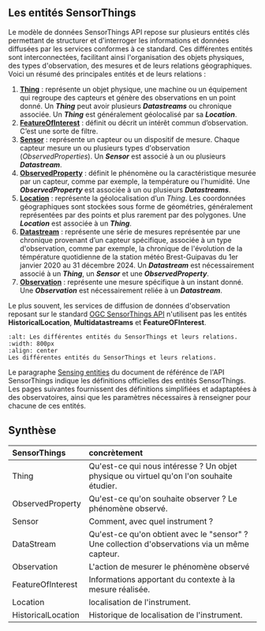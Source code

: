 ## Les entités SensorThings

Le modèle de données SensorThings API repose sur plusieurs entités clés permettant de structurer et d'interroger les informations et données diffusées par les services conformes à ce standard. Ces différentes entités sont interconnectées, facilitant ainsi l'organisation des objets physiques, des types d'observation, des mesures et de leurs relations géographiques.
Voici un résumé des principales entités et de leurs relations :

1. **[Thing](https://geosas.fr/sofair-book/page/chap-sensorthings/things.html)** : représente un objet physique, une machine ou un équipement qui regroupe des capteurs et génère des observations en un point donné. Un **_Thing_** peut avoir plusieurs **_Datastreams_** ou chronique associée. Un **_Thing_** est généralement géolocalisé par sa **_Location_**.
2. **[FeatureOfInterest](https://geosas.fr/sofair-book/page/chap-sensorthings/featureofinterest.html)** : définit ou décrit un intérêt commun d’observation. C’est une sorte de filtre.
3. **[Sensor](https://geosas.fr/sofair-book/page/chap-sensorthings/sensors.html)** : représente un capteur ou un dispositif de mesure. Chaque capteur mesure un ou plusieurs types d'observation (_ObservedProperties_). Un **_Sensor_** est associé à un ou plusieurs **_Datastream_**.
4. **[ObservedProperty](https://geosas.fr/sofair-book/page/chap-sensorthings/observedproperties.html)** : définit le phénomène ou la caractéristique mesurée par un capteur, comme par exemple, la température ou l'humidité. Une **_ObservedProperty_** est associée à un ou plusieurs **_Datastreams_**.
5. **[Location](https://geosas.fr/sofair-book/page/chap-sensorthings/location.html)** : représente la géolocalisation d’un _Thing_. Les coordonnées géographiques sont stockées sous forme de géométries, généralement représentées par des points et plus rarement par des polygones. Une **_Location_** est associée à un **_Thing_**.
6. **[Datastream](https://geosas.fr/sofair-book/page/chap-sensorthings/datastream.html)** : représente une série de mesures représentée par une chronique provenant d’un capteur spécifique, associée à un type d'observation, comme par exemple, la chronique de l'évolution de la témpérature quotidienne de la station météo Brest-Guipavas du 1er janvier 2020 au 31 décembre 2024. Un **_Datastream_** est nécessairement associé à un **_Thing_**, un **_Sensor_** et une **_ObservedProperty_**.
7. **[Observation](https://geosas.fr/sofair-book/page/chap-sensorthings/observation.html)** : représente une mesure spécifique à un instant donné. Une **_Observation_** est nécessairement reliée à un **_Datastream_**.

Le plus souvent, les services de diffusion de données d'observation reposant sur le standard [OGC SensorThings API](https://www.ogc.org/fr/standards/sensorthings/) n'utilisent pas les entités **HistoricalLocation**, **Multidatastreams** et **FeatureOFInterest**.

```{figure} img/STA_entities.png
:alt: Les différentes entités du SensorThings et leurs relations.
:width: 800px
:align: center
Les différentes entités du SensorThings et leurs relations.
```

Le paragraphe [Sensing entities](https://docs.ogc.org/is/18-088/18-088.html#sensing-entities2) du document de référénce de l'API SensorThings indique les définitions officielles des entités SensorThings. Les pages suivantes fournissent des définitions simplifiées et adaptaptées à des observatoires, ainsi que les paramètres nécessaires à renseigner pour chacune de ces entités.

## Synthèse

| SensorThings        | concrètement                                                                                  |
| :----------------- | :-------------------------------------------------------------------------------------------- |
| Thing              | Qu'est-ce qui nous intéresse ? Un objet physique ou virtuel qu'on l'on souhaite étudier.      |
| ObservedProperty   | Qu'est-ce qu'on souhaite observer ? Le phénomène observé.                                     |
| Sensor             | Comment, avec quel instrument ?                                                               |
| DataStream         | Qu'est-ce qu'on obtient avec le "sensor" ? Une collection d'observations via un même capteur. |
| Observation        | L'action de mesurer le phénomène observé                                                      |
| FeatureOfInterest  | Informations apportant du contexte à la mesure réalisée.                                      |
| Location           | localisation de l'instrument.                                                                 |
| HistoricalLocation | Historique de localisation de l'instrument.                                                   |
